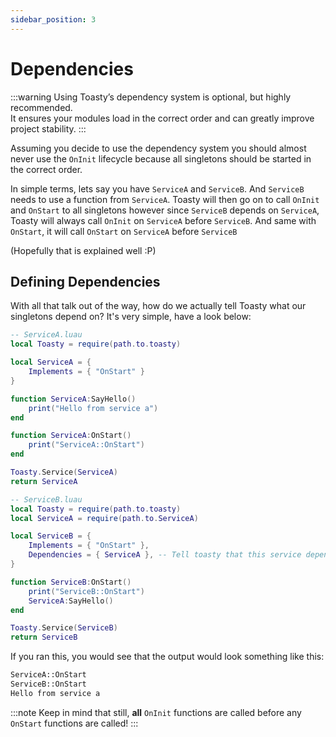 ```yaml
---
sidebar_position: 3
---
```


# Dependencies

:::warning
Using Toasty’s dependency system is optional, but highly recommended.  
It ensures your modules load in the correct order and can greatly improve project stability.
:::

Assuming you decide to use the dependency system you should almost never use the `OnInit` lifecycle because all singletons should be started in the correct order.

In simple terms, lets say you have `ServiceA` and `ServiceB`. And `ServiceB` needs to use a function from `ServiceA`. Toasty will then go on to call `OnInit` and `OnStart` to all singletons however since `ServiceB` depends on `ServiceA`, Toasty will always call `OnInit` on `ServiceA` before `ServiceB`. And same with `OnStart`, it will call `OnStart` on `ServiceA` before `ServiceB`

(Hopefully that is explained well :P)

## Defining Dependencies

With all that talk out of the way, how do we actually tell Toasty what our singletons depend on? It's very simple, have a look below:

```lua
-- ServiceA.luau
local Toasty = require(path.to.toasty)

local ServiceA = {
	Implements = { "OnStart" }
}

function ServiceA:SayHello()
	print("Hello from service a")
end

function ServiceA:OnStart()
	print("ServiceA::OnStart")
end

Toasty.Service(ServiceA)
return ServiceA
```
```lua
-- ServiceB.luau
local Toasty = require(path.to.toasty)
local ServiceA = require(path.to.ServiceA)

local ServiceB = {
	Implements = { "OnStart" },
	Dependencies = { ServiceA }, -- Tell toasty that this service depends on ServiceA
}

function ServiceB:OnStart()
	print("ServiceB::OnStart")
	ServiceA:SayHello()
end

Toasty.Service(ServiceB)
return ServiceB
```

If you ran this, you would see that the output would look something like this:
```txt
ServiceA::OnStart
ServiceB::OnStart
Hello from service a
```

:::note
Keep in mind that still, **all** `OnInit` functions are called before any `OnStart` functions are called!
:::